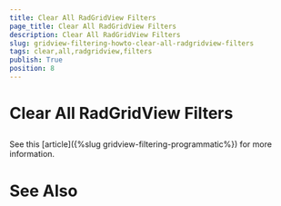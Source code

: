```yaml
---
title: Clear All RadGridView Filters
page_title: Clear All RadGridView Filters
description: Clear All RadGridView Filters
slug: gridview-filtering-howto-clear-all-radgridview-filters
tags: clear,all,radgridview,filters
publish: True
position: 8
---
```


# Clear All RadGridView Filters



## 

See this [article]({%slug gridview-filtering-programmatic%}) for more information.

# See Also
